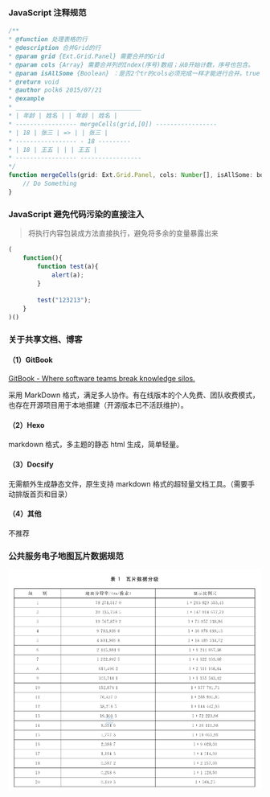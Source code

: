 ### JavaScript 注释规范

~~~js
/**
* @function 处理表格的行
* @description 合并Grid的行
* @param grid {Ext.Grid.Panel} 需要合并的Grid
* @param cols {Array} 需要合并列的Index(序号)数组；从0开始计数，序号也包含。
* @param isAllSome {Boolean} ：是否2个tr的cols必须完成一样才能进行合并。true：完成一样；false(默认)：不完全一样
* @return void
* @author polk6 2015/07/21 
* @example
* _________________ _________________
* | 年龄 | 姓名 | | 年龄 | 姓名 |
* ----------------- mergeCells(grid,[0]) -----------------
* | 18 | 张三 | => | | 张三 |
* ----------------- - 18 ---------
* | 18 | 王五 | | | 王五 |
* ----------------- -----------------
*/
function mergeCells(grid: Ext.Grid.Panel, cols: Number[], isAllSome: boolean = false) {
    // Do Something
}
~~~

### JavaScript 避免代码污染的直接注入

> 将执行内容包装成方法直接执行，避免将多余的变量暴露出来

~~~js
(
    function(){
        function test(a){
            alert(a);
        }

        test("123213");
    }
)()
~~~

### 关于共享文档、博客

#### （1）GitBook

[GitBook - Where software teams break knowledge silos.](https://www.gitbook.com/)

采用 MarkDown 格式，满足多人协作。有在线版本的个人免费、团队收费模式，也存在开源项目用于本地搭建（开源版本已不活跃维护）。

#### （2）Hexo

markdown 格式，多主题的静态 html 生成，简单轻量。

#### （3）Docsify

无需额外生成静态文件，原生支持 markdown 格式的超轻量文档工具。（需要手动排版首页和目录）

#### （4）其他

不推荐



### 公共服务电子地图瓦片数据规范

![image-20220629175524865](https://raw.githubusercontent.com/Gearinger/GearSetting/main/picgo/20220629-175525.png)
